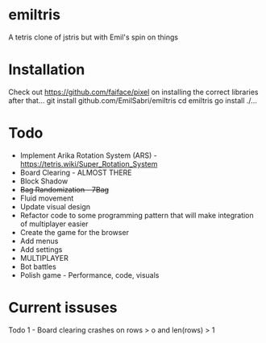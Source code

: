# emiltris
A tetris clone of jstris but with Emil's spin on things

# Installation
Check out https://github.com/faiface/pixel on installing the correct libraries 
after that...
git install github.com/EmilSabri/emiltris
cd emiltris
go install ./...


# Todo
* Implement Arika Rotation System (ARS) - https://tetris.wiki/Super_Rotation_System
* Board Clearing - ALMOST THERE
* Block Shadow
* ~~Bag Randomization - 7Bag~~
* Fluid movement
* Update visual design
* Refactor code to some programming pattern that will make integration of multiplayer easier
* Create the game for the browser
* Add menus
* Add settings
* MULTIPLAYER
* Bot battles
*  Polish game - Performance, code, visuals

# Current issuses
Todo 1 - Board clearing crashes on rows > o and len(rows) > 1
